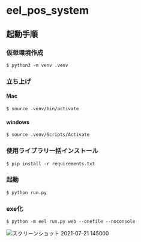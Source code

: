 # eel_pos_system

## 起動手順

### 仮想環境作成

```
$ python3 -m venv .venv
```

### 立ち上げ

#### Mac

```
$ source .venv/bin/activate
```

#### windows

```
$ source .venv/Scripts/Activate
```

### 使用ライブラリ一括インストール

```
$ pip install -r requirements.txt
```

### 起動

```
$ python run.py
```

### exe化

```
$ python -m eel run.py web --onefile --noconsole
```
![スクリーンショット 2021-07-21 145000](https://user-images.githubusercontent.com/16814992/126439882-99f2759a-25f4-4281-a79d-4bf6fb930995.png)

